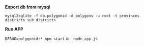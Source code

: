 **Export db from mysql**

<code>mysql2sqlite -f db.polygonid -d polygons -u root -t provinces districts sub_districts</code>

**Run APP**

<code>DEBUG=polygonid:* npm start</code> or <code> node app.js </code>